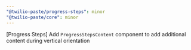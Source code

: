 ```yaml
---
"@twilio-paste/progress-steps": minor
"@twilio-paste/core": minor
---
```


[Progress Steps] Add `ProgressStepsContent` component to add additional content during vertical orientation
